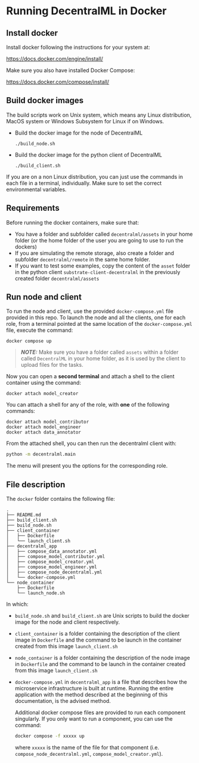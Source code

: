 # Running DecentralML in Docker

## Install docker

Install docker following the instructions for your system at: 

https://docs.docker.com/engine/install/

Make sure you also have installed Docker Compose:

https://docs.docker.com/compose/install/

## Build docker images

The build scripts work on Unix system, which means any Linux distribution, MacOS system or Windows Subsystem for Linux if on Windows.

- Build the docker image for the node of DecentralML

    ```./build_node.sh```
    
- Build the docker image for the python client of DecentralML

    ```./build_client.sh```

If you are on a non Linux distribution, you can just use the commands in each file in a terminal, individually. Make sure to set the correct environmental variables.

## Requirements

Before running the docker containers, make sure that:

- You have a folder and subfolder called `decentralml/assets` in your home folder (or the home folder of the user you are going to use to run the dockers)
- If you are simulating the remote storage, also create a folder and subfolder `decentralml/remote` in the same home folder.
- If you want to test some examples, copy the content of the `asset` folder in the python client `substrate-client-decentralml` in the previously created folder `decentralml/assets`

## Run node and client

To run the node and client, use the provided `docker-compose.yml` file provided in this repo. To launch the node and all the clients, one for each role, from a terminal pointed at the same location of the `docker-compose.yml` file, execute the command:

```docker compose up```

> **_NOTE:_**  Make sure you have a folder called `assets` within a folder called `DecentralML` in your home folder, as it is used by the client to upload files for the tasks.

Now you can open a **second terminal** and attach a shell to the client container using the command:

```docker attach model_creator```

You can attach a shell for any of the role, with **one** of the following commands:
```
docker attach model_contributor
docker attach model_engineer
docker attach data_annotator
```

From the attached shell, you can then run the decentralml client with:

```bash
python -m decentralml.main
```

The menu will present you the options for the corresponding role.

## File description

The `docker` folder contains the following file:

```
.
├── README.md
├── build_client.sh
├── build_node.sh
├── client_container
│   ├── Dockerfile
│   └── launch_client.sh
├── decentralml_app
│   ├── compose_data_annotator.yml
│   ├── compose_model_contributor.yml
│   ├── compose_model_creator.yml
│   ├── compose_model_engineer.yml
│   ├── compose_node_decentralml.yml
│   └── docker-compose.yml
└── node_container
    ├── Dockerfile
    └── launch_node.sh
```

In which:

- `build_node.sh` and `build_client.sh` are Unix scripts to build the docker image for the node and client respectively.
- `client_container` is a folder containing the description of the client image in `Dockerfile` and the command to be launch in the container created from this image `launch_client.sh`
- `node_container` is a folder containing the description of the node image in `Dockerfile` and the command to be launch in the container created from this image `launch_client.sh`
- `docker-compose.yml` in `decentralml_app` is a file that describes how the microservice infrastructure is built at runtime. Running the entire application with the method described at the beginning of this documentation, is the advised method.

    Additional docker compose files are provided to run each component singularly. If you only want to run a component, you can use the command:
    ```bash
    docker compose -f xxxxx up
    ```
    where `xxxxx` is the name of the file for that component (i.e. `compose_node_decentralml.yml`, `compose_model_creator.yml`).





